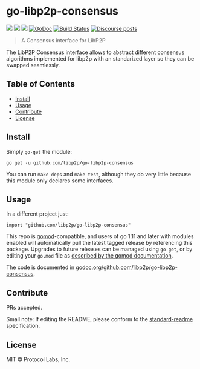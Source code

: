 # go-libp2p-consensus

[![](https://img.shields.io/badge/made%20by-Protocol%20Labs-blue.svg?style=flat-square)](http://ipn.io)
[![](https://img.shields.io/badge/project-libp2p-yellow.svg?style=flat-square)](http://github.com/libp2p/libp2p)
[![](https://img.shields.io/badge/freenode-%23libp2p-yellow.svg?style=flat-square)](http://webchat.freenode.net/?channels=%23libp2p)
[![GoDoc](https://godoc.org/github.com/libp2p/go-libp2p-raft?status.svg)](https://godoc.org/github.com/libp2p/go-libp2p-consensus)
[![Build Status](https://travis-ci.org/libp2p/go-libp2p-consensus.svg?branch=master)](https://travis-ci.org/libp2p/go-libp2p-consensus)
[![Discourse posts](https://img.shields.io/discourse/https/discuss.libp2p.io/posts.svg)](https://discuss.libp2p.io)

> A Consensus interface for LibP2P

The LibP2P Consensus interface allows to abstract different consensus algorithms implemented for libp2p with an standarized layer so they can be swapped seamlessly.

## Table of Contents

- [Install](#install)
- [Usage](#usage)
- [Contribute](#contribute)
- [License](#license)

## Install

Simply `go-get` the module:

```
go get -u github.com/libp2p/go-libp2p-consensus
```

You can run `make deps` and `make test`, although they do very little because this module only declares some interfaces.

## Usage

In a different project just:

```
import "github.com/libp2p/go-libp2p-consensus"
```

This repo is [gomod](https://github.com/golang/go/wiki/Modules)-compatible, and users of
go 1.11 and later with modules enabled will automatically pull the latest tagged release
by referencing this package. Upgrades to future releases can be managed using `go get`,
or by editing your `go.mod` file as [described by the gomod documentation](https://github.com/golang/go/wiki/Modules#how-to-upgrade-and-downgrade-dependencies).

The code is documented in [godoc.org/github.com/libp2p/go-libp2p-consensus](https://godoc.org/github.com/libp2p/go-libp2p-consensus).

## Contribute

PRs accepted.

Small note: If editing the README, please conform to the [standard-readme](https://github.com/RichardLitt/standard-readme) specification.

## License

MIT © Protocol Labs, Inc.
